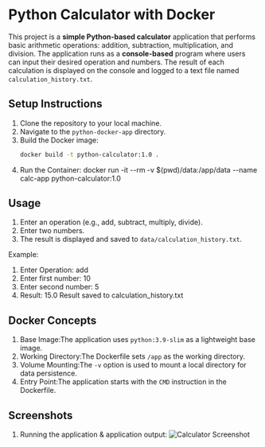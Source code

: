 # Python Calculator with Docker

This project is a **simple Python-based calculator** application that performs basic arithmetic operations: addition, subtraction, multiplication, and division. The application runs as a **console-based** program where users can input their desired operation and numbers. The result of each calculation is displayed on the console and logged to a text file named `calculation_history.txt`.

## Setup Instructions

1. Clone the repository to your local machine.
2. Navigate to the `python-docker-app` directory.
3. Build the Docker image:
   ```bash
   docker build -t python-calculator:1.0 .
4. Run the Container: docker run -it --rm -v $(pwd)/data:/app/data --name calc-app python-calculator:1.0


## Usage
1. Enter an operation (e.g., add, subtract, multiply, divide).
2. Enter two numbers.
3. The result is displayed and saved to `data/calculation_history.txt`.

Example:
1. Enter Operation: add
2. Enter first number: 10 
3. Enter second number: 5
4. Result: 15.0 
Result saved to calculation_history.txt

## Docker Concepts
1. Base Image:The application uses `python:3.9-slim` as a lightweight base image.
2. Working Directory:The Dockerfile sets `/app` as the working directory.
3. Volume Mounting:The `-v` option is used to mount a local directory for data persistence.
4. Entry Point:The application starts with the `CMD` instruction in the Dockerfile.


## Screenshots
1. Running the application & application output:
![Calculator Screenshot](Screenshots/CalculatorSS.png)
